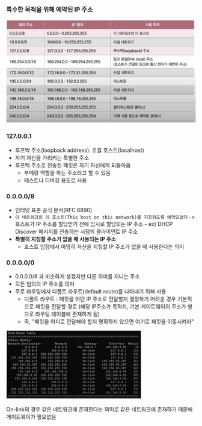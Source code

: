 
### 특수한 목적을 위해 예약된 IP 주소

![](../../README_resources/Pasted%20image%2020251006203417.png)

### 127.0.0.1
- 루프백 주소(loopback address). 로컬 호스트(localhost)
- 자기 자신을 가리키는 특별한 주소
- 루프백 주소로 전송된 패킷은 자기 자신에게 되돌아옴
	- 부메랑 역할을 하는 주소라고 할 수 있음
	- 테스트나 디버깅 용도로 사용

### 0.0.0.0/8
- 인터넷 표준 공식 문서(RFC 6890)
- `이 네트워크의 이 호스트(This host on this network)를 지칭하도록 예약되었다`
	-> 호스트가 IP 주소를 할당받기 전에 임시로 할당되는 IP 주소
		- ex) DHCP Discover 메시지를 전송하는 시점의 클라이언트 IP 주소
- **특별히 지칭할 주소가 없을 때 사용되는 IP 주소**
	- 호스트 입장에서 마땅히 자신을 지칭할 IP 주소가 없을 때 사용한다는 의미

### 0.0.0.0/0
- 0.0.0.0/8 과 비슷하게 생겼지만 다른 의미를 지니는 주소
- 모든 임의의 IP 주소를 의미
- 주로 라우팅에서 디폴트 라우트(default route)를 나타내기 위해 사용
	- 디폴트 라우트 :  패킷을 어떤 IP 주소로 전달할지 결정하기 어려운 경우 기본적으로 패킷을 전달할 경로 (해당 IP주소가 목적지, 기본 게이트웨이의 주소가 쌍으로 라우팅 테이블에 존재하게 됨)
	- 즉, "패킷을 어디로 전달해야 할지 명확하지 않으면 여기로 패킷을 이동시켜라"

![](../../README_resources/Pasted%20image%2020251006205828.png)

On-link의 경우 같은 네트워크에 존재한다는 의미로 같은 네트워크에 존재하기 때문에 게이트웨이가 필요없음
